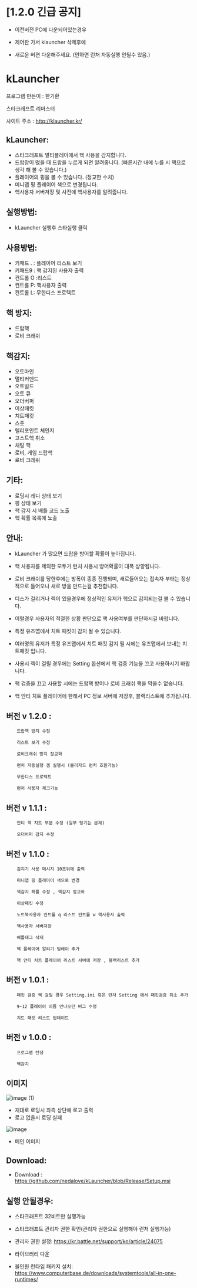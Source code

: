 
# [1.2.0 긴급 공지]

* 이전버전 PC에 다운되어있는경우

* 제어판 가서  klauncher 삭제후에 

* 새로운 버젼 다운해주세요. (안하면 런처 자동실행 안될수 있음.)


# kLauncher

프로그램 만든이 : 한기환

스타크래프트 리마스터

사이트 주소 : http://klauncher.kr/


   
## kLauncher:

* 스타크래프트 멀티플레이에서 핵 사용을 감지합니다.
* 드랍창이 떴을 때 드랍을 누르게 되면 알려줍니다. (빠른시간 내에 누를 시 핵으로 생각 해 볼 수 있습니다.)
* 플레이어의 핑을 볼 수 있습니다. (정교한 수치)
* 미니맵 핑 플레이어 색으로 변경됩니다.
* 핵사용자 서버저장 및 사전에 핵사용자를 알려줍니다.


   
## 실행방법:

* kLauncher 실행후 스타실행 클릭


   
## 사용방법:

* 키패드 .  : 플레이어 리스트 보기
* 키패드9  : 핵 감지된 사용자 출력
* 컨트롤 O :리스트 
* 컨트롤 P: 핵사용자 출력
* 컨트롤 L: 무한디스 프로텍트
   
## 핵 방지:

* 드랍핵
* 로비 크래쉬


   
## 핵감지:

* 오토마인
* 멀티커맨드
* 오토빌드
* 오토 큐 
* 오더버퍼
* 이상패킷
* 치트패킷
* 스풋
* 렐리포인트 체인지
* 고스트핵 취소
* 채팅 핵
* 로비, 게임 드랍핵 
* 로비 크래쉬 


   
## 기타:

* 로딩시 레디 상태 보기
* 핑 상태 보기 
* 핵 감지 시 배틀 코드 노출
* 핵 확률 목록에 노출 


   
## 안내:

* kLauncher 가 많으면 드랍을 방어할 확률이 높아집니다.
* 핵 사용자를 제외한 모두가 런처 사용시 방어확률이 대폭 상향됩니다.
* 로비 크래쉬를 당한후에는 방폭이 종종 진행되며, 새로들어오는 접속자 부터는 정상적으로 들어오나 새로 방을 만드는걸 추천합니다.

* 디스가 걸리거나 렉이 있을경우에 정상적인 유저가 핵으로 감지되는걸 볼 수 있습니다.
* 이럴경우 사용자의 적절한 상황 판단으로 핵 사용여부를 판단하시길 바랍니다.

* 특정 유즈맵에서 치트 패킷이 감지 될 수 있습니다.
* 여러명의 유저가 특정 유즈맵에서 치트 패킷 감지 될 시에는 유즈맵에서 보내는 치트패킷 입니다.

* 사용시 렉이 걸릴 경우에는 Setting 옵션에서 핵 검증 기능을 끄고 사용하시기 바랍니다.
* 핵 검증을 끄고 사용할 시에는 드랍핵 방어나 로비 크래쉬 핵을 막을수 없습니다.

* 핵 안티 치트 플레이어에 한해서 PC 정보 서버에 저장후, 블랙리스트에 추가됩니다.

 ##	버전 v 1.2.0 :
 
		드랍핵 방지 수정
		
		리스트 보기 수정
		
		로비크래쉬 방지 정교화
		
		런처 자동실행 겜 실행시 (블리자드 런처 호환가능)
		
		무한디스 프로텍트
		
		런처 사용자 체크기능

 ##	버전 v 1.1.1 :
 
		안티 핵 치트 부분 수정 (일부 팅기는 문제) 
		
		오더버퍼 감지 수정
		

 ##	버전 v 1.1.0 :

		감지기 사용 메시지 10초뒤에 출력
		
		미니맵 핑 플레이어 색으로 변경
		
		핵감지 확률 수정 , 핵감지 정교화
		
		이상패킷 수정
		
		노트북사용자 컨트롤 q 리스트 컨트롤 w 핵사용자 출력
		
		핵사용자 서버저장
		
		배틀태그 삭제
		
		핵 플레이어 알리기 딜레이 추가
		
		핵 안티 치트 플레이어 리스트 서버에 저장 , 블랙리스트 추가		

 ##	버전 v 1.0.1 :

		패킷 검증 렉 걸릴 경우 Setting.ini 혹은 런처 Setting 에서 패킷검증 취소 추가
		
		9~12 플레이어 이름 안나오던 버그 수정
		
		치트 패킷 리스트 업데이트		
		 
##	버전 v 1.0.0 :

		프로그램 탄생
		
		핵감지

## 이미지


![image (1)](https://user-images.githubusercontent.com/57429138/106173370-329dd700-61d7-11eb-86fa-5de0324b128e.png)
* 재대로 로딩시 좌측 상단에 로고 출력
* 로고 없을시 로딩 실패


![image](https://user-images.githubusercontent.com/57429138/106173377-34679a80-61d7-11eb-8d83-8ebbf0012021.png)
* 메인 이미지


## Download:
* Download : <https://github.com/nedalove/kLauncher/blob/Release/Setup.msi>

## 실행 안될경우:

* 스타크래프트 32비트만 실행가능

* 스타크래프트 관리자 권한 확인(관리자 권한으로 실행해야 런처 실행가능)
 - 관리자 권한 설정: https://kr.battle.net/support/ko/article/24075
 
* 라이브러리 다운
 - 올인원 런타임 패키지 설치: https://www.computerbase.de/downloads/systemtools/all-in-one-runtimes/ 

